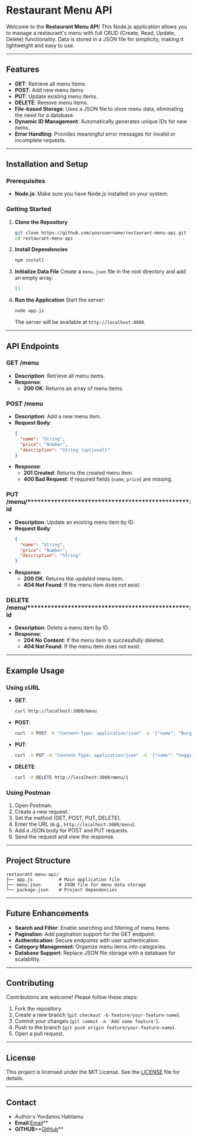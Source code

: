 # Restaurant Menu API

Welcome to the **Restaurant Menu API**! This Node.js application allows you to manage a restaurant's menu with full CRUD (Create, Read, Update, Delete) functionality. Data is stored in a JSON file for simplicity, making it lightweight and easy to use.

---

## Features

- **GET**: Retrieve all menu items.
- **POST**: Add new menu items.
- **PUT**: Update existing menu items.
- **DELETE**: Remove menu items.
- **File-based Storage**: Uses a JSON file to store menu data, eliminating the need for a database.
- **Dynamic ID Management**: Automatically generates unique IDs for new items.
- **Error Handling**: Provides meaningful error messages for invalid or incomplete requests.

---

## Installation and Setup

### Prerequisites

- **Node.js**: Make sure you have Node.js installed on your system.

### Getting Started

1. **Clone the Repository**

   ```bash
   git clone https://github.com/yourusername/restaurant-menu-api.git
   cd restaurant-menu-api
   ```

2. **Install Dependencies**

   ```bash
   npm install
   ```

3. **Initialize Data File**
   Create a `menu.json` file in the root directory and add an empty array:

   ```json
   []
   ```

4. **Run the Application**
   Start the server:

   ```bash
   node app.js
   ```

   The server will be available at `http://localhost:8080`.

---

## API Endpoints

### **GET /menu**

- **Description**: Retrieve all menu items.
- **Response**:
  - **200 OK**: Returns an array of menu items.

### **POST /menu**

- **Description**: Add a new menu item.
- **Request Body**:
  ```json
  {
    "name": "String",
    "price": "Number",
    "description": "String (optional)"
  }
  ```
- **Response**:
  - **201 Created**: Returns the created menu item.
  - **400 Bad Request**: If required fields (`name`, `price`) are missing.

### **PUT /menu/\*\*\*\*\*\*\*\*\*\*\*\*\*\*\*\*\*\*\*\*\*\*\*\*\*\*\*\*\*\*\*\*\*\*\*\*\*\*\*\*\*\*\*\*****:id**

- **Description**: Update an existing menu item by ID.
- **Request Body**:
  ```json
  {
    "name": "String",
    "price": "Number",
    "description": "String"
  }
  ```
- **Response**:
  - **200 OK**: Returns the updated menu item.
  - **404 Not Found**: If the menu item does not exist.

### **DELETE /menu/\*\*\*\*\*\*\*\*\*\*\*\*\*\*\*\*\*\*\*\*\*\*\*\*\*\*\*\*\*\*\*\*\*\*\*\*\*\*\*\*\*\*\*\*****:id**

- **Description**: Delete a menu item by ID.
- **Response**:
  - **204 No Content**: If the menu item is successfully deleted.
  - **404 Not Found**: If the menu item does not exist.

---

## Example Usage

### Using cURL

- **GET**:

  ```bash
  curl http://localhost:3000/menu
  ```

- **POST**:

  ```bash
  curl -X POST -H "Content-Type: application/json" -d '{"name": "Burger", "price": 5.99}' http://localhost:3000/menu
  ```

- **PUT**:

  ```bash
  curl -X PUT -H "Content-Type: application/json" -d '{"name": "Veggie Burger", "price": 6.99}' http://localhost:3000/menu/1
  ```

- **DELETE**:

  ```bash
  curl -X DELETE http://localhost:3000/menu/1
  ```

### Using Postman

1. Open Postman.
2. Create a new request.
3. Set the method (GET, POST, PUT, DELETE).
4. Enter the URL (e.g., `http://localhost:3000/menu`).
5. Add a JSON body for POST and PUT requests.
6. Send the request and view the response.

---

## Project Structure

```
restaurant-menu-api/
├── app.js          # Main application file
├── menu.json       # JSON file for menu data storage
└── package.json    # Project dependencies
```

---

## Future Enhancements

- **Search and Filter**: Enable searching and filtering of menu items.
- **Pagination**: Add pagination support for the GET endpoint.
- **Authentication**: Secure endpoints with user authentication.
- **Category Management**: Organize menu items into categories.
- **Database Support**: Replace JSON file storage with a database for scalability.

---

## Contributing

Contributions are welcome! Please follow these steps:

1. Fork the repository.
2. Create a new branch (`git checkout -b feature/your-feature-name`).
3. Commit your changes (`git commit -m 'Add some feature'`).
4. Push to the branch (`git push origin feature/your-feature-name`).
5. Open a pull request.

---

## License

This project is licensed under the MIT License. See the [LICENSE](LICENSE) file for details.

---

## Contact

- Author\:s Yordanos Habtamu
- **Email**:[Email](jordrichh7@gmail.com)**
- **GITHUB**\*\*[GitHub](https://github.com/yordanos-habtamu)**

